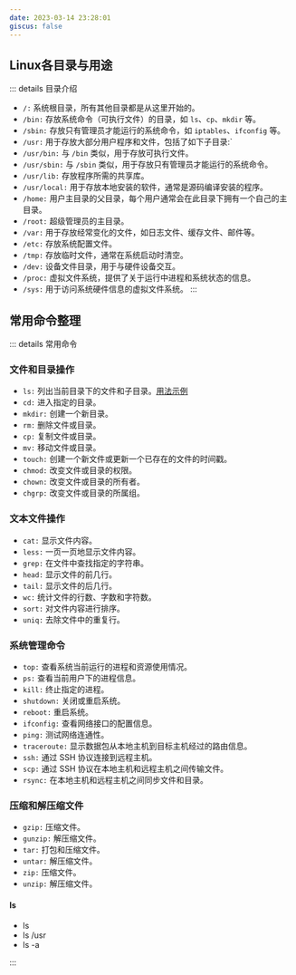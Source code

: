 ```yaml
---
date: 2023-03-14 23:28:01
giscus: false
--- 
```

## Linux各目录与用途
::: details 目录介绍
- `/:` 系统根目录，所有其他目录都是从这里开始的。
- `/bin:` 存放系统命令（可执行文件）的目录，如 `ls`、`cp`、`mkdir` 等。
- `/sbin:` 存放只有管理员才能运行的系统命令，如 `iptables`、`ifconfig` 等。
- `/usr:` 用于存放大部分用户程序和文件，包括了如下子目录:`
- `/usr/bin:` 与 `/bin` 类似，用于存放可执行文件。
- `/usr/sbin:` 与 `/sbin` 类似，用于存放只有管理员才能运行的系统命令。
- `/usr/lib:` 存放程序所需的共享库。
- `/usr/local:` 用于存放本地安装的软件，通常是源码编译安装的程序。
- `/home:` 用户主目录的父目录，每个用户通常会在此目录下拥有一个自己的主目录。
- `/root:` 超级管理员的主目录。
- `/var:` 用于存放经常变化的文件，如日志文件、缓存文件、邮件等。
- `/etc:` 存放系统配置文件。
- `/tmp:` 存放临时文件，通常在系统启动时清空。
- `/dev:` 设备文件目录，用于与硬件设备交互。
- `/proc:` 虚拟文件系统，提供了关于运行中进程和系统状态的信息。
- `/sys:` 用于访问系统硬件信息的虚拟文件系统。
:::

## 常用命令整理
::: details 常用命令
### 文件和目录操作
- `ls:` 列出当前目录下的文件和子目录。[用法示例](#ls)
- `cd:` 进入指定的目录。
- `mkdir:` 创建一个新目录。
- `rm:` 删除文件或目录。
- `cp:` 复制文件或目录。
- `mv:` 移动文件或目录。
- `touch:` 创建一个新文件或更新一个已存在的文件的时间戳。
- `chmod:` 改变文件或目录的权限。
- `chown:` 改变文件或目录的所有者。
- `chgrp:` 改变文件或目录的所属组。

### 文本文件操作
- `cat:` 显示文件内容。
- `less:` 一页一页地显示文件内容。
- `grep:` 在文件中查找指定的字符串。
- `head:` 显示文件的前几行。
- `tail:` 显示文件的后几行。
- `wc:` 统计文件的行数、字数和字符数。
- `sort:` 对文件内容进行排序。
- `uniq:` 去除文件中的重复行。

### 系统管理命令
- `top:` 查看系统当前运行的进程和资源使用情况。
- `ps:` 查看当前用户下的进程信息。
- `kill:` 终止指定的进程。
- `shutdown:` 关闭或重启系统。
- `reboot:` 重启系统。
- `ifconfig:` 查看网络接口的配置信息。
- `ping:` 测试网络连通性。
- `traceroute:` 显示数据包从本地主机到目标主机经过的路由信息。
- `ssh:` 通过 SSH 协议连接到远程主机。
- `scp:` 通过 SSH 协议在本地主机和远程主机之间传输文件。
- `rsync:` 在本地主机和远程主机之间同步文件和目录。

### 压缩和解压缩文件
- `gzip:` 压缩文件。
- `gunzip:` 解压缩文件。
- `tar:` 打包和压缩文件。
- `untar:` 解压缩文件。
- `zip:` 压缩文件。
- `unzip:` 解压缩文件。


#### ls
- ls 
- ls /usr
- ls -a

:::